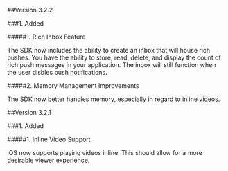 ##Version 3.2.2

###1. Added

#####1. Rich Inbox Feature

The SDK now includes the ability to create an inbox that will house rich pushes. You have the ability to store, read, delete, and display the count of rich push messages in your application. The inbox will still function when the user disbles push notifications.

#####2.  Memory Management Improvements

The SDK now better handles memory, especially in regard to inline videos.

##Version 3.2.1

###1. Added

#####1. Inline Video Support

iOS now supports playing videos inline.  This should allow for a more desirable viewer experience.
